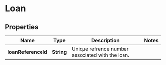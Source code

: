# Loan

## Properties
Name | Type | Description | Notes
------------ | ------------- | ------------- | -------------
**loanReferenceId** | **String** | Unique refrence number associated with the loan. | 
